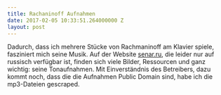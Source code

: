 ```yaml
---
title: Rachaninoff Aufnahmen
date: 2017-02-05 10:33:51.264000000 Z
layout: post
---
```


Dadurch, dass ich mehrere Stücke von Rachmaninoff am Klavier spiele, fasziniert mich seine Musik. Auf der Website [senar.ru](http://senar.ru), die leider nur auf russisch verfügbar ist, finden sich viele Bilder, Ressourcen und ganz wichtig: seine Tonaufnahmen. Mit Einverständnis des Betreibers, dazu kommt noch, dass die die Aufnahmen Public Domain sind, habe ich die mp3-Dateien gescraped. 
